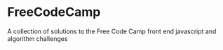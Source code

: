 # FreeCodeCamp
A collection of solutions to the Free Code Camp front end javascript and algorithm challenges
